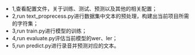 - 1,查看配置文件，关于训练、测试、预测以及其他的相关配置；
- 2,run text_proprecess.py进行数据集中文本的预处理，构建出当前项目所需的字符集；
- 3,run train.py进行模型的训练；
- 4,run evaluate.py评估当前模型的wer、ler；
- 5,run predict.py进行录音并预测对应的文本。
